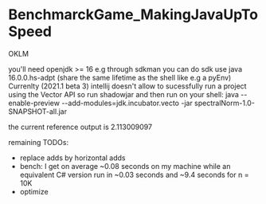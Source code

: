 # BenchmarckGame_MakingJavaUpToSpeed
OKLM

you'll need openjdk >= 16 e.g through sdkman you can do sdk use java 16.0.0.hs-adpt (share the same lifetime as the shell like e.g a pyEnv)
Currenlty (2021.1 beta 3) intellij doesn't allow to sucessfully run a project using the Vector API so run shadowjar and then run on your shell:
java --enable-preview --add-modules=jdk.incubator.vecto -jar spectralNorm-1.0-SNAPSHOT-all.jar

the current reference output is 2.113009097

remaining TODOs:

* replace adds by horizontal adds
* bench: I get on average ~0.08 seconds on my machine while an equivalent C# version run in ~0.03 seconds and ~9.4 seconds for n = 10K
* optimize
